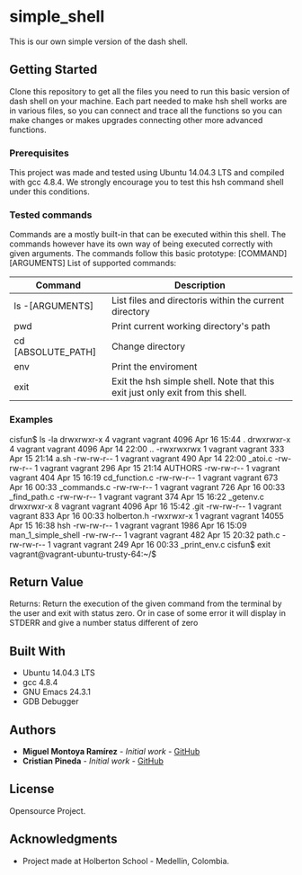# simple_shell

This is our own simple version of the dash shell.

## Getting Started

Clone this repository to get all the files you need to run this basic version of dash shell on your machine. Each part needed to make hsh shell works are in various files, so you can connect and trace all the functions so you can make changes or makes upgrades connecting other more advanced functions.

### Prerequisites

This project was made and tested using Ubuntu 14.04.3 LTS and compiled with gcc 4.8.4. We strongly encourage you to test this hsh command shell under this conditions.

### Tested commands

Commands are a mostly built-in that can be executed within this shell. The commands however have its own way of being executed correctly with given arguments.
The commands follow this basic prototype: [COMMAND] [ARGUMENTS]
List of supported commands:

| Command | Description  |
|--------|--------|
| ls -[ARGUMENTS] | List files and directoris within the current directory |
| pwd    | Print current working directory's path |
| cd [ABSOLUTE_PATH] | Change directory |
| env    | Print the enviroment |
| exit   | Exit the hsh simple shell. Note that this exit just only exit from this shell.

### Examples

cisfun$ ls -la
drwxrwxr-x 4 vagrant vagrant  4096 Apr 16 15:44 .
drwxrwxr-x 4 vagrant vagrant  4096 Apr 14 22:00 ..
-rwxrwxrwx 1 vagrant vagrant   333 Apr 15 21:14 a.sh
-rw-rw-r-- 1 vagrant vagrant   490 Apr 14 22:00 _atoi.c
-rw-rw-r-- 1 vagrant vagrant   296 Apr 15 21:14 AUTHORS
-rw-rw-r-- 1 vagrant vagrant   404 Apr 15 16:19 cd_function.c
-rw-rw-r-- 1 vagrant vagrant   673 Apr 16 00:33 _commands.c
-rw-rw-r-- 1 vagrant vagrant   726 Apr 16 00:33 _find_path.c
-rw-rw-r-- 1 vagrant vagrant   374 Apr 15 16:22 _getenv.c
drwxrwxr-x 8 vagrant vagrant  4096 Apr 16 15:42 .git
-rw-rw-r-- 1 vagrant vagrant   833 Apr 16 00:33 holberton.h
-rwxrwxr-x 1 vagrant vagrant 14055 Apr 15 16:38 hsh
-rw-rw-r-- 1 vagrant vagrant  1986 Apr 16 15:09 man_1_simple_shell
-rw-rw-r-- 1 vagrant vagrant   482 Apr 15 20:32 path.c
-rw-rw-r-- 1 vagrant vagrant   249 Apr 16 00:33 _print_env.c
cisfun$ exit
vagrant@vagrant-ubuntu-trusty-64:~/$

## Return Value

Returns: Return the execution of the given command from the terminal by the user and exit with status zero. Or in case of some error it will display in STDERR and give a number status different of zero

## Built With

* Ubuntu 14.04.3 LTS
* gcc 4.8.4
* GNU Emacs 24.3.1
* GDB Debugger

## Authors

* **Miguel Montoya Ramírez** - *Initial work* - [GitHub](https://github.com/MiguelMontoya-R)
* **Cristian Pineda** - *Initial work* - [GitHub](https://github.com/Cristiand187)

## License

Opensource Project.

## Acknowledgments

* Project made at Holberton School - Medellín, Colombia.